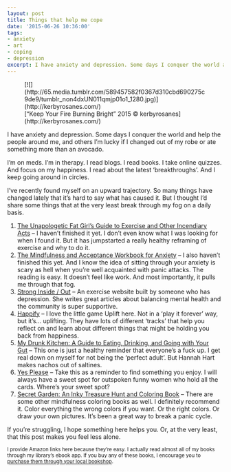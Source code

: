 ```yaml
---
layout: post
title: Things that help me cope
date: '2015-06-26 10:36:00'
tags:
- anxiety
- art
- coping
- depression
excerpt: I have anxiety and depression. Some days I conquer the world and help the people around me, and others I’m lucky if I changed out of my robe or ate something more than an avocado.
---
```



<figure>[![](http://65.media.tumblr.com/589457582f0367d310cbd690275c9de9/tumblr_non4dxUN011qmjp01o1_1280.jpg)](http://kerbyrosanes.com/)<figcaption class="wp-caption-text">[“Keep Your Fire Burning Bright” 2015 © kerbyrosanes](http://kerbyrosanes.com/)</figcaption></figure>I have anxiety and depression. Some days I conquer the world and help the people around me, and others I’m lucky if I changed out of my robe or ate something more than an avocado.

I’m on meds. I’m in therapy. I read blogs. I read books. I take online quizzes. And focus on my happiness. I read about the latest ‘breakthroughs’. And I keep going around in circles.

I’ve recently found myself on an upward trajectory. So many things have changed lately that it’s hard to say what has caused it. But I thought I’d share some things that at the very least break through my fog on a daily basis.

1. [The Unapologetic Fat Girl’s Guide to Exercise and Other Incendiary Acts](http://www.amazon.com/Unapologetic-Girls-Guide-Exercise-Incendiary/dp/1607742861/) – I haven’t finished it yet. I don’t even know what I was looking for when I found it. But it has jumpstarted a really healthy reframing of exercise and why to do it.
2. [The Mindfulness and Acceptance Workbook for Anxiety](http://www.amazon.com/Mindfulness-Acceptance-Workbook-Anxiety-Commitment/dp/1572244992/) – I also haven’t finished this yet. And I know the idea of sitting through your anxiety is scary as hell when you’re well acquainted with panic attacks. The reading is easy. It doesn’t feel like work. And most importantly, it pulls me through that fog.
3. [Strong Inside / Out](http://stronginsideout.com/) – An exercise website built by someone who has depression. She writes great articles about balancing mental health and the community is super supportive.
4. [Happify](http://www.happify.com/) – I love the little game Uplift here. Not in a ‘play it forever’ way, but it’s… uplifting. They have lots of different ‘tracks’ that help you reflect on and learn about different things that might be holding you back from happiness.
5. [My Drunk Kitchen: A Guide to Eating, Drinking, and Going with Your Gut](http://www.amazon.com/My-Drunk-Kitchen-Eating-Drinking/dp/0062293036/) – This one is just a healthy reminder that everyone’s a fuck up. I get real down on myself for not being the ‘perfect adult’. But Hannah Hart makes nachos out of saltines.
6. [Yes Please](http://www.amazon.com/Yes-Please-Amy-Poehler/dp/0062268341/) – Take this as a reminder to find something you enjoy. I will always have a sweet spot for outspoken funny women who hold all the cards. Where’s your sweet spot?
7. [Secret Garden: An Inky Treasure Hunt and Coloring Book](http://www.amazon.com/Secret-Garden-Inky-Treasure-Coloring/dp/1780671067/) – There are some other mindfulness coloring books as well. I definitely recommend it. Color everything the wrong colors if you want. Or the right colors. Or draw your own pictures. It’s been a great way to break a panic cycle.

If you’re struggling, I hope something here helps you. Or, at the very least, that this post makes you feel less alone.

<small>I provide Amazon links here because they’re easy. I actually read almost all of my books through my library’s ebook app. If you buy any of these books, I encourage you to [purchase them through your local bookshop](http://www.indiebound.org/indie-store-finder).</small>


